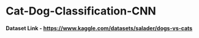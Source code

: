 # Cat-Dog-Classification-CNN

#### Dataset Link - https://www.kaggle.com/datasets/salader/dogs-vs-cats
